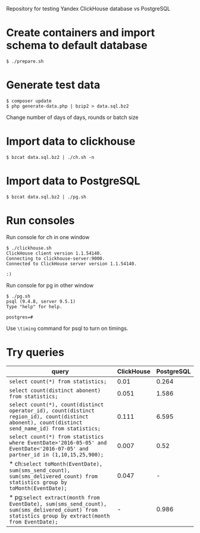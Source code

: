 Repository for testing Yandex ClickHouse database vs PostgreSQL

# Create containers and import schema to default database
```
$ ./prepare.sh
```

# Generate test data
```
$ composer update
$ php generate-data.php | bzip2 > data.sql.bz2
```

Change number of days of days, rounds or batch size

# Import data to clickhouse

```
$ bzcat data.sql.bz2 | ./ch.sh -n
```

# Import data to PostgreSQL

```
$ bzcat data.sql.bz2 | ./pg.sh
```

# Run consoles

Run console for ch in one window

```
$ ./clickhouse.sh 
ClickHouse client version 1.1.54140.
Connecting to clickhouse-server:9000.
Connected to ClickHouse server version 1.1.54140.

:) 
```

Run console for pg in other window

```
$ ./pg.sh 
psql (9.4.8, server 9.5.1)  
Type "help" for help.

postgres=# 
```

Use `\timing` command for psql to turn on timings.

# Try queries

|query|ClickHouse|PostgreSQL|
|---|---|---|
|`select count(*) from statistics;`|0.01|0.264|
|`select count(distinct abonent) from statistics;`|0.051|1.586|
|`select count(*), count(distinct operator_id), count(distinct region_id), count(distinct abonent), count(distinct send_name_id) from statistics;`|0.111|6.595|
|`select count(*) from statistics where EventDate>'2016-05-05' and EventDate<'2016-07-05' and partner_id in (1,10,15,25,900);`|0.007|0.52|
| * ch:`select toMonth(EventDate), sum(sms_send_count), sum(sms_delivered_count) from statistics group by toMonth(EventDate);`|0.047|-|
| * pg:`select extract(month from EventDate), sum(sms_send_count), sum(sms_delivered_count) from statistics group by extract(month from EventDate);`|-|0.986|
